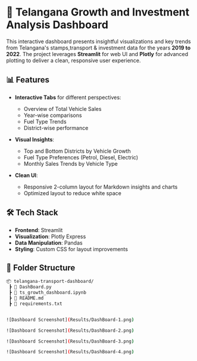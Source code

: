 # 🚗 Telangana Growth and Investment Analysis Dashboard

This interactive dashboard presents insightful visualizations and key trends from Telangana's stamps,transport & investment data for the years **2019 to 2022**. The project leverages **Streamlit** for web UI and **Plotly** for advanced plotting to deliver a clean, responsive user experience.

## 📊 Features

- **Interactive Tabs** for different perspectives:
  - Overview of Total Vehicle Sales
  - Year-wise comparisons
  - Fuel Type Trends
  - District-wise performance

- **Visual Insights**:
  - Top and Bottom Districts by Vehicle Growth
  - Fuel Type Preferences (Petrol, Diesel, Electric)
  - Monthly Sales Trends by Vehicle Type

- **Clean UI**:
  - Responsive 2-column layout for Markdown insights and charts
  - Optimized layout to reduce white space

## 🛠️ Tech Stack

- **Frontend**: Streamlit
- **Visualization**: Plotly Express
- **Data Manipulation**: Pandas
- **Styling**: Custom CSS for layout improvements

## 📁 Folder Structure

```bash
📦 telangana-transport-dashboard/
 ┣ 📜 DashBoard.py
 ┣ 📜 ts_growth_dashboard.ipynb
 ┣ 📜 README.md      
 ┣ 📜 requirements.txt


![Dashboard Screenshot](Results/DashBoard-1.png)

![Dashboard Screenshot](Results/DashBoard-2.png)

![Dashboard Screenshot](Results/DashBoard-3.png)

![Dashboard Screenshot](Results/DashBoard-4.png)
